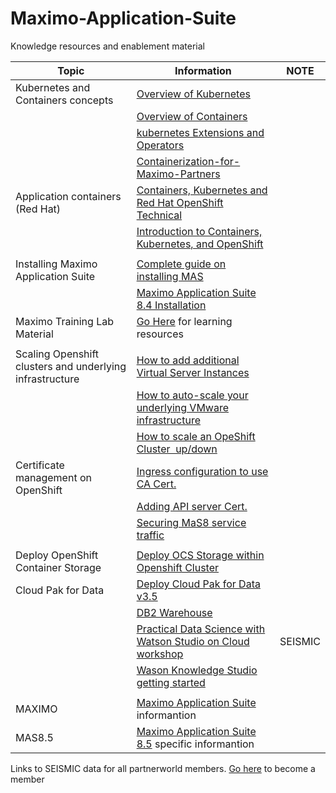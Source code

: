 # Maximo-Application-Suite 

Knowledge resources and enablement material


| Topic | Information | NOTE |
| ----------- | ----------- | -----|
| Kubernetes and Containers concepts  | [Overview of Kubernetes](https://ibm.ent.box.com/file/874106353583) ||
||[Overview of Containers](https://ibm.box.com/s/kmksbv6fw4twpw71d9b5f70474qcljcw) ||
||[kubernetes Extensions and Operators](https://ibm.ent.box.com/file/874106353583) ||
||[Containerization-for-Maximo-Partners](https://ibm.ent.box.com/file/874108191795) ||
| Application containers (Red Hat) | [Containers, Kubernetes and Red Hat OpenShift Technical](https://www.redhat.com/en/services/training/do080-deploying-containerized-applications-technical-overview?section=Overview) ||
|| [Introduction to Containers, Kubernetes, and OpenShift](https://courses.cognitiveclass.ai/courses/course-v1:IBMDeveloperSkillsNetwork+CC0201EN+2020_T2/course/) ||
|||
| Installing Maximo Application Suite |[Complete guide on installing MAS](https://www.ibm.com/docs/en/mas85/8.5.0?topic=planning-installation) ||
|  |[Maximo Application Suite 8.4 Installation](https://www.youtube.com/playlist?list=PLV850jtTzoaIwbPr3GV_-96Ivvt9qrLlc) | |
|Maximo Training Lab Material|[Go Here](./MAXIMOLEARN.md) for learning resources|
|||
| Scaling Openshift clusters and underlying infrastructure | [How to add additional Virtual Server Instances](https://cloud.ibm.com/docs/vpc?topic=vpc-creating-virtual-servers&interface=ui) ||
||[How to auto-scale your underlying VMware infrastructure](https://cloud.ibm.com/docs/vpc?topic=vpc-creating-auto-scale-instance-group&interface=ui)||
||[How to scale an OpeShift Cluster  up/down](https://docs.openshift.com/container-platform/4.6/scalability_and_performance/recommended-cluster-scaling-practices.html)||
|Certificate management on OpenShift|[Ingress configuration to use CA Cert.](https://docs.openshift.com/container-platform/4.6/security/certificates/replacing-default-ingress-certificate.html) ||
||[Adding API server Cert.](https://docs.openshift.com/container-platform/4.6/security/certificates/api-server.html) |
||[Securing MaS8 service traffic](https://docs.openshift.com/container-platform/4.6/security/certificates/service-serving-certificate.html) ||
|||
|Deploy OpenShift Container Storage|[Deploy OCS Storage within Openshift Cluster](https://cloud.redhat.com/blog/deploying-openshift-container-storage-using-local-devices) ||
|Cloud Pak for Data|[Deploy Cloud Pak for Data v3.5](https://www.ibm.com/docs/en/cloud-paks/cp-data/3.5.0) ||
||[DB2 Warehouse](https://www.ibm.com/docs/en/mas85/8.5.0?topic=installation-application-requirements#db2) | |
||[Practical Data Science with Watson Studio on Cloud workshop](https://ibm.seismic.com/app?ContentId=b5513cce-ad2f-47ba-890f-b1469b01addf#/doccenter/f6bc8873-d580-4ee8-a903-c4e0d3a7eee9/doc/%252Fdd0ab3871f-9594-50fd-73b1-7f6c58815c13%252Fdd52629361-90ce-1c4a-1e20-ca879de23430%252Fddb9a1e11d-d3e4-c584-383e-84b9491a05e7%252Flde1fcdb53-9f6b-4ad5-9bf7-03b5d08e9705%252Fldd39ba558-48bf-4c03-be3d-6c1505456e33%252Fld8771bf03-78f0-407e-8ce7-785d34c151c0%252Flf20d1e971-8847-46cb-b8f0-668065b2fce5//?mode=view&parentPath=sessionStorage&anchorId=ab9398b6-3bc3-4cae-8370-7b0659653656) |SEISMIC |
||[Wason Knowledge Studio getting started](https://cloud.ibm.com/docs/watson-knowledge-studio-data?topic=watson-knowledge-studio-data-wks_tutintro) ||
|||
|MAXIMO|[Maximo Application Suite](./MAXIMO.md) informantion||
|MAS8.5|[Maximo Application Suite 8.5](./MAS85.md) specific informantion||





Links to SEISMIC data for all partnerworld members.  [Go here](https://www.ibm.com/partnerworld/public) to become a member